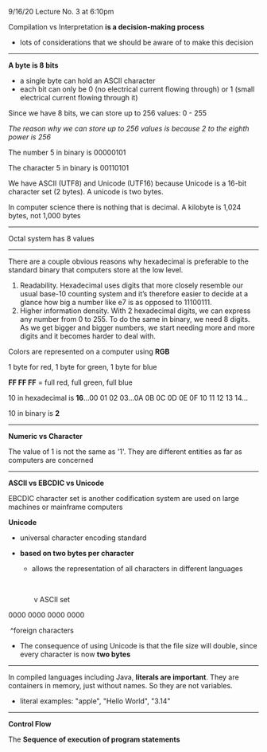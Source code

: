 9/16/20 Lecture No. 3 at 6:10pm

Compilation vs Interpretation **is a decision-making process**

- lots of considerations that we should be aware of to make this decision



----

**A byte is 8 bits**  

- a single byte can hold an ASCII character
- each bit can only be 0 (no electrical current flowing through) or 1 (small electrical current flowing through it)

Since we have 8 bits, we can store up to 256 values: 0 - 255

*The reason why we can store up to 256 values is because 2 to the eighth power is 256*

The number 5 in binary is 00000101

The character 5 in binary is 00110101

We have ASCII (UTF8) and Unicode (UTF16) because Unicode is a 16-bit character set (2 bytes). A unicode is two bytes.

In computer science there is nothing that is decimal. A kilobyte is 1,024 bytes, not 1,000 bytes

----

Octal system has 8 values

---

There are a couple obvious reasons why hexadecimal is preferable to the standard binary that computers store at the low level.

1. Readability. Hexadecimal uses digits that more closely resemble our usual base-10 counting system and it’s therefore easier to decide at a glance how big a number like e7 is as opposed to 11100111.
2. Higher information density. With 2 hexadecimal digits, we can express any number from 0 to 255. To do the same in binary, we need 8 digits. As we get bigger and bigger numbers, we start needing more and more digits and it becomes harder to deal with.

Colors are represented on a computer using **RGB** 

1 byte for red, 1 byte for green, 1 byte for blue

**FF FF FF** = full red, full green, full blue

10 in hexadecimal is **16**...00 01 02 03...0A 0B 0C 0D 0E 0F 10 11 12 13 14...

10 in binary is **2** 

---

**Numeric vs Character**

The value of 1 is not the same as '1'. They are different entities as far as computers are concerned

---

**ASCII vs EBCDIC vs Unicode**

EBCDIC character set is another codification system are used on large machines or mainframe computers

**Unicode**

- universal character encoding standard

- **based on two bytes per character**

  - allows the representation of all characters in different languages

    ​	

    ​      v ASCII set

0000 0000  0000 0000

​		^foreign characters

- The consequence of using Unicode is that the file size will double, since every character is now **two bytes**

---

In compiled languages including Java, **literals are important**. They are containers in memory, just without names. So they are not variables.

- literal examples: "apple", "Hello World", "3.14"

---

**Control Flow**

The **Sequence of execution of program statements** 